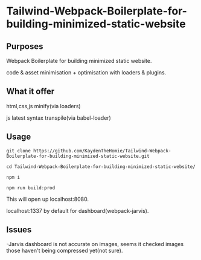 ﻿# Tailwind-Webpack-Boilerplate-for-building-minimized-static-website

## Purposes

Webpack Boilerplate for building minimized static website.

code & asset minimisation + optimisation with loaders & plugins.

## What it offer

html,css,js minify(via loaders)

js latest syntax transpile(via babel-loader)


## Usage

    git clone https://github.com/KaydenTheHomie/Tailwind-Webpack-Boilerplate-for-building-minimized-static-website.git
    
    cd Tailwind-Webpack-Boilerplate-for-building-minimized-static-website/
    
    npm i
    
    npm run build:prod
    

This will open up localhost:8080.

localhost:1337 by default for dashboard(webpack-jarvis).


## Issues

-Jarvis dashboard is not accurate on images, seems it checked images those haven't being compressed yet(not sure).
